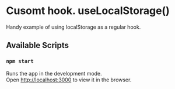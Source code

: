 # Cusomt hook. useLocalStorage()

Handy example of using localStorage as a regular hook.


## Available Scripts

### `npm start`

Runs the app in the development mode.\
Open [http://localhost:3000](http://localhost:3000) to view it in the browser.
